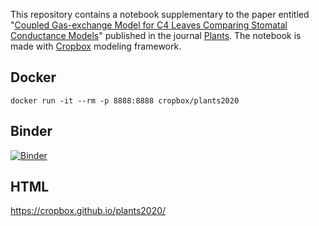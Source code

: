 This repository contains a notebook supplementary to the paper entitled "[Coupled Gas-exchange Model for C4 Leaves Comparing Stomatal
Conductance Models](https://doi.org/10.3390/plants9101358)" published in the journal [Plants](https://www.mdpi.com/journal/plants). The notebook is made with [Cropbox](https://github.com/tomyun/Cropbox.jl) modeling framework.

## Docker
```
docker run -it --rm -p 8888:8888 cropbox/plants2020
```

## Binder
[![Binder](https://mybinder.org/badge_logo.svg)](https://mybinder.org/v2/gh/cropbox/plants2020/master)

## HTML
https://cropbox.github.io/plants2020/
